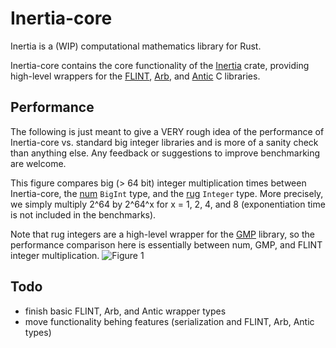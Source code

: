 # Inertia-core

Inertia is a (WIP) computational mathematics library for Rust. 

Inertia-core contains the core functionality of the [Inertia](https://github.com/wjyoumans/inertia) crate, providing high-level wrappers for the [FLINT](https://flintlib.org/doc/), [Arb](https://arblib.org/), and [Antic](https://github.com/wbhart/antic) C libraries.

## Performance

The following is just meant to give a VERY rough idea of the performance of Inertia-core vs. standard big integer libraries and is more of a sanity check than anything else. Any feedback or suggestions to improve benchmarking are welcome.

This figure compares big (> 64 bit) integer multiplication times between Inertia-core, the [num](https://crates.io/crates/num) `BigInt` type, and the [rug](https://crates.io/crates/rug) `Integer` type.
More precisely, we simply multiply 2^64 by 2^64^x for x = 1, 2, 4, and 8 (exponentiation time is not included in the benchmarks). 

Note that rug integers are a high-level wrapper for the [GMP](https://crates.io/crates/rug) library, so the performance comparison here is essentially between num, GMP, and FLINT integer multiplication.
![Figure 1](/../bench/Integer-mul/report/lines.svg?raw=true&sanitize=true)

## Todo

- finish basic FLINT, Arb, and Antic wrapper types
- move functionality behing features (serialization and FLINT, Arb, Antic types)
